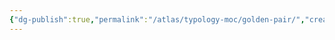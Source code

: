 ```yaml
---
{"dg-publish":true,"permalink":"/atlas/typology-moc/golden-pair/","created":"","updated":""}
---
```


